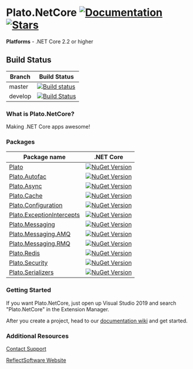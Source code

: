# Plato.NetCore  [![Documentation](https://img.shields.io/badge/docs-wiki-yellow.svg)](https://github.com/reflectsoftware/Plato.Core/wiki) [![Stars](https://img.shields.io/github/stars/reflectsoftware/Plato.Core.svg)](https://github.com/reflectsoftware/Plato.Core/stargazers) 

**Platforms** - .NET Core 2.2 or higher

## Build Status

Branch  |  Build Status
------------- | ---------------
master | [![Build status](https://dev.azure.com/reflectsoftware/Open%20Source%20Projects/_apis/build/status/Plato.Core%20CI%20(designer)?branchName=master)](https://dev.azure.com/reflectsoftware/Open%20Source%20Projects/_build/latest?definitionId=14?branchName=master)
develop | [![Build Status](https://dev.azure.com/reflectsoftware/Open%20Source%20Projects/_apis/build/status/Plato.Core%20CI%20(designer)?branchName=develop)](https://dev.azure.com/reflectsoftware/Open%20Source%20Projects/_build/latest?definitionId=14?branchName=develop)

### What is Plato.NetCore?

Making .NET Core apps awesome!

### Packages

Package name  | .NET Core
------------- | ---------------
[Plato](http://www.nuget.org/packages/Plato.NetCore/) | [![NuGet Version](http://img.shields.io/nuget/v/Plato.NetCore.svg?style=flat)](http://www.nuget.org/packages/Plato.NetCore/) 
[Plato.Autofac](http://www.nuget.org/packages/Plato.NetCore.Autofac/) | [![NuGet Version](http://img.shields.io/nuget/v/Plato.NetCore.Autofac.svg?style=flat)](http://www.nuget.org/packages/Plato.NetCore.Autofac/)
[Plato.Async](http://www.nuget.org/packages/Plato.NetCore.Async/) | [![NuGet Version](http://img.shields.io/nuget/v/Plato.NetCore.Async.svg?style=flat)](http://www.nuget.org/packages/Plato.NetCore.Async/)
[Plato.Cache](http://www.nuget.org/packages/Plato.NetCore.Cache/) | [![NuGet Version](http://img.shields.io/nuget/v/Plato.NetCore.Cache.svg?style=flat)](http://www.nuget.org/packages/Plato.NetCore.Cache/)
[Plato.Configuration](http://www.nuget.org/packages/Plato.NetCore.Configuration/) | [![NuGet Version](http://img.shields.io/nuget/v/Plato.NetCore.Configuration.svg?style=flat)](http://www.nuget.org/packages/Plato.NetCore.Configuration/)
[Plato.ExceptionIntercepts](http://www.nuget.org/packages/Plato.NetCore.ExceptionIntercepts/) | [![NuGet Version](http://img.shields.io/nuget/v/Plato.NetCore.ExceptionIntercepts.svg?style=flat)](http://www.nuget.org/packages/Plato.NetCore.ExceptionIntercepts/)
[Plato.Messaging](http://www.nuget.org/packages/Plato.NetCore.Messaging/) | [![NuGet Version](http://img.shields.io/nuget/v/Plato.NetCore.Messaging.svg?style=flat)](http://www.nuget.org/packages/Plato.NetCore.Messaging/)
[Plato.Messaging.AMQ](http://www.nuget.org/packages/Plato.NetCore.Messaging.AMQ/) | [![NuGet Version](http://img.shields.io/nuget/v/Plato.NetCore.Messaging.AMQ.svg?style=flat)](http://www.nuget.org/packages/Plato.NetCore.Messaging.AMQ/)
[Plato.Messaging.RMQ](https://www.nuget.org/packages/Plato.NetCore.Messaging.RMQ/) | [![NuGet Version](http://img.shields.io/nuget/v/Plato.NetCore.Messaging.RMQ.svg?style=flat)](http://www.nuget.org/packages/Plato.NetCore.Messaging.RMQ/)
[Plato.Redis](http://www.nuget.org/packages/Plato.NetCore.Redis/) | [![NuGet Version](http://img.shields.io/nuget/v/Plato.NetCore.Redis.svg?style=flat)](http://www.nuget.org/packages/Plato.NetCore.Redis/)
[Plato.Security](http://www.nuget.org/packages/Plato.NetCore.Security/) | [![NuGet Version](http://img.shields.io/nuget/v/Plato.NetCore.Security.svg?style=flat)](http://www.nuget.org/packages/Plato.NetCore.Security/)
[Plato.Serializers](http://www.nuget.org/packages/Plato.NetCore.Serializers/) | [![NuGet Version](http://img.shields.io/nuget/v/Plato.NetCore.Serializers.svg?style=flat)](http://www.nuget.org/packages/Plato.NetCore.Serializers/)

### Getting Started

If you want Plato.NetCore, just open up Visual Studio 2019 and search "Plato.NetCore" in the Extension Manager.

After you create a project, head to our [documentation wiki](https://github.com/reflectsoftware/Plato.NetCore/wiki) and get started.


### Additional Resources

[Contact Support](support@reflectsoftware.com)

[ReflectSoftware Website](https://reflectsoftware.com)
